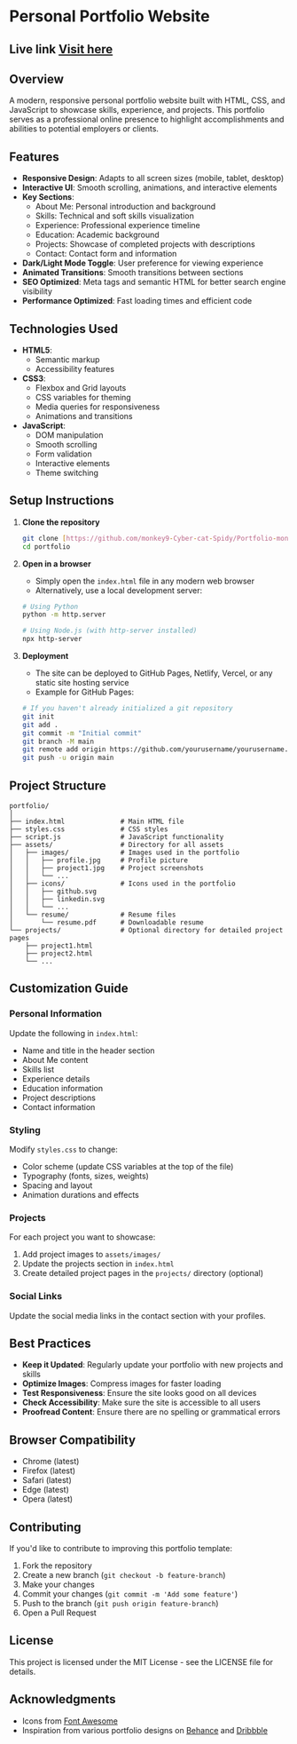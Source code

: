 # Personal Portfolio Website

 ## Live link [Visit here](https://lucent-meerkat-077c9e.netlify.app/)
## Overview

A modern, responsive personal portfolio website built with HTML, CSS, and JavaScript to showcase skills, experience, and projects. This portfolio serves as a professional online presence to highlight accomplishments and abilities to potential employers or clients.

## Features

- **Responsive Design**: Adapts to all screen sizes (mobile, tablet, desktop)
- **Interactive UI**: Smooth scrolling, animations, and interactive elements
- **Key Sections**:
  - About Me: Personal introduction and background
  - Skills: Technical and soft skills visualization
  - Experience: Professional experience timeline
  - Education: Academic background
  - Projects: Showcase of completed projects with descriptions
  - Contact: Contact form and information
- **Dark/Light Mode Toggle**: User preference for viewing experience
- **Animated Transitions**: Smooth transitions between sections
- **SEO Optimized**: Meta tags and semantic HTML for better search engine visibility
- **Performance Optimized**: Fast loading times and efficient code

## Technologies Used

- **HTML5**: 
  - Semantic markup
  - Accessibility features
- **CSS3**: 
  - Flexbox and Grid layouts
  - CSS variables for theming
  - Media queries for responsiveness
  - Animations and transitions
- **JavaScript**: 
  - DOM manipulation
  - Smooth scrolling
  - Form validation
  - Interactive elements
  - Theme switching

## Setup Instructions

1. **Clone the repository**
   ```bash
   git clone [https://github.com/monkey9-Cyber-cat-Spidy/Portfolio-monkey.git]
   cd portfolio
   ```

2. **Open in a browser**
   - Simply open the `index.html` file in any modern web browser
   - Alternatively, use a local development server:
   ```bash
   # Using Python
   python -m http.server

   # Using Node.js (with http-server installed)
   npx http-server
   ```

3. **Deployment**
   - The site can be deployed to GitHub Pages, Netlify, Vercel, or any static site hosting service
   - Example for GitHub Pages:
   ```bash
   # If you haven't already initialized a git repository
   git init
   git add .
   git commit -m "Initial commit"
   git branch -M main
   git remote add origin https://github.com/yourusername/yourusername.github.io.git
   git push -u origin main
   ```

## Project Structure

```
portfolio/
│
├── index.html              # Main HTML file
├── styles.css              # CSS styles
├── script.js               # JavaScript functionality
├── assets/                 # Directory for all assets
│   ├── images/             # Images used in the portfolio
│   │   ├── profile.jpg     # Profile picture
│   │   ├── project1.jpg    # Project screenshots
│   │   └── ...
│   ├── icons/              # Icons used in the portfolio
│   │   ├── github.svg
│   │   ├── linkedin.svg
│   │   └── ...
│   └── resume/             # Resume files
│       └── resume.pdf      # Downloadable resume
└── projects/               # Optional directory for detailed project pages
    ├── project1.html
    ├── project2.html
    └── ...
```

## Customization Guide

### Personal Information

Update the following in `index.html`:

- Name and title in the header section
- About Me content
- Skills list
- Experience details
- Education information
- Project descriptions
- Contact information

### Styling

Modify `styles.css` to change:

- Color scheme (update CSS variables at the top of the file)
- Typography (fonts, sizes, weights)
- Spacing and layout
- Animation durations and effects

### Projects

For each project you want to showcase:

1. Add project images to `assets/images/`
2. Update the projects section in `index.html`
3. Create detailed project pages in the `projects/` directory (optional)

### Social Links

Update the social media links in the contact section with your profiles.

## Best Practices

- **Keep it Updated**: Regularly update your portfolio with new projects and skills
- **Optimize Images**: Compress images for faster loading
- **Test Responsiveness**: Ensure the site looks good on all devices
- **Check Accessibility**: Make sure the site is accessible to all users
- **Proofread Content**: Ensure there are no spelling or grammatical errors

## Browser Compatibility

- Chrome (latest)
- Firefox (latest)
- Safari (latest)
- Edge (latest)
- Opera (latest)

## Contributing

If you'd like to contribute to improving this portfolio template:

1. Fork the repository
2. Create a new branch (`git checkout -b feature-branch`)
3. Make your changes
4. Commit your changes (`git commit -m 'Add some feature'`)
5. Push to the branch (`git push origin feature-branch`)
6. Open a Pull Request

## License

This project is licensed under the MIT License - see the LICENSE file for details.

## Acknowledgments

- Icons from [Font Awesome](https://fontawesome.com/)
- Inspiration from various portfolio designs on [Behance](https://www.behance.net/) and [Dribbble](https://dribbble.com/)
